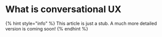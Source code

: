 # What is conversational UX

{% hint style="info" %}
This article is just a stub. A much more detailed version is coming soon!
{% endhint %}

